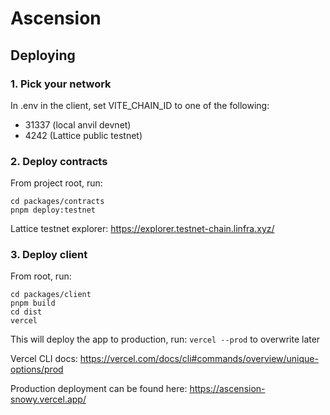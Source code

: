 # Ascension

## Deploying 
### 1. Pick your network
In .env in the client, set VITE_CHAIN_ID to one of the following:
- 31337 (local anvil devnet) 
- 4242 (Lattice public testnet)

### 2. Deploy contracts
From project root, run:
```
cd packages/contracts 
pnpm deploy:testnet
```
Lattice testnet explorer: https://explorer.testnet-chain.linfra.xyz/

### 3. Deploy client
From root, run:
```
cd packages/client
pnpm build
cd dist
vercel
```
This will deploy the app to production, run: ```vercel --prod``` to overwrite later

Vercel CLI docs: https://vercel.com/docs/cli#commands/overview/unique-options/prod

Production deployment can be found here: https://ascension-snowy.vercel.app/